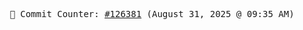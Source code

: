<p align="center">
    <samp>
        📮 Commit Counter: <a href="https://github.com/Javascript-void0/Javascript-void0/commits/main">#126381</a> (August 31, 2025 @ 09:35 AM)
    </samp>
</p>